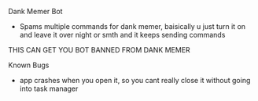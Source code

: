 Dank Memer Bot
- Spams multiple commands for dank memer, baisically u just turn it on and leave it over night or smth and it keeps sending commands

THIS CAN GET YOU BOT BANNED FROM DANK MEMER

Known Bugs
- app crashes when you open it, so you cant really close it without going into task manager
